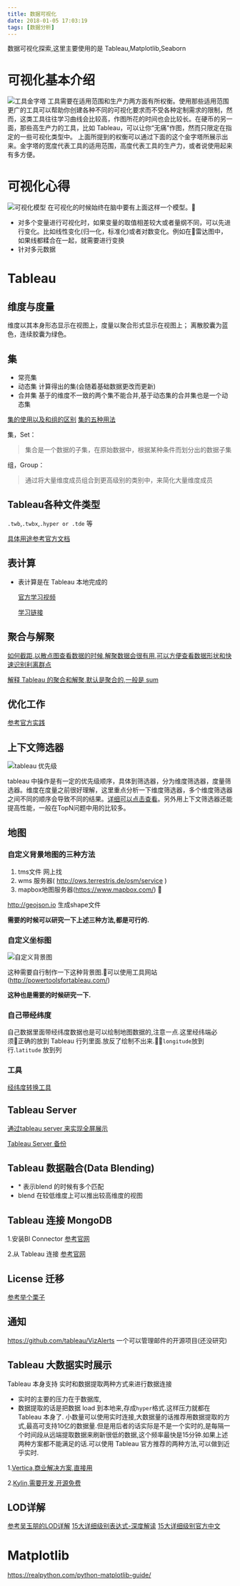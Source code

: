 ```yaml
---
title: 数据可视化
date: 2018-01-05 17:03:19
tags: [数据分析]
---
```


数据可视化探索,这里主要使用的是 Tableau,Matplotlib,Seaborn<!--more-->

# 可视化基本介绍

![工具金字塔](https://blog-image-1257302654.cos.ap-guangzhou.myqcloud.com/2018-08-24-044139.jpg)
工具需要在适用范围和生产力两方面有所权衡。使用那些适用范围更广的工具可以帮助你创建各种不同的可视化要求而不受各种定制需求的限制，然而，这类工具往往学习曲线会比较高，作图所花的时间也会比较长。在硬币的另一面，那些高生产力的工具，比如 Tableau，可以让你“无痛”作图，然而只限定在指定的一些可视化类型中。
上面所提到的权衡可以通过下面的这个金字塔所展示出来。金字塔的宽度代表工具的适用范围，高度代表工具的生产力，或者说使用起来有多方便。

# 可视化心得

![可视化模型](https://blog-image-1257302654.cos.ap-guangzhou.myqcloud.com/blog/2018-12-22-Paper.%E7%B4%A0%E6%8F%8F.1.png)
在可视化的时候始终在脑中要有上面这样一个模型。

- 对多个变量进行可视化时，如果变量的取值相差较大或者量纲不同，可以先进行变化。比如线性变化(归一化，标准化)或者对数变化。例如在雷达图中，如果线都糅合在一起，就需要进行变换
- 针对多元数据

# Tableau

## 维度与度量

维度以其本身形态显示在视图上，度量以聚合形式显示在视图上；
离散胶囊为蓝色，连续胶囊为绿色。

## 集

- 常亮集
- 动态集 计算得出的集(会随着基础数据更改而更新)
- 合并集 基于的维度不一致的两个集不能合并,基于动态集的合并集也是一个动态集

[集的使用以及和组的区别](https://zhuanlan.zhihu.com/p/24378965)
[集的五种用法](https://mp.weixin.qq.com/s/QsxwFrgBMlSgMKWIrmusjg)

集，Set：

> 集合是一个数据的子集，在原始数据中，根据某种条件而划分出的数据子集

组，Group：

> 通过将大量维度成员组合到更高级别的类别中，来简化大量维度成员

## Tableau各种文件类型

`.twb`,`.twbx`,`.hyper or .tde` 等

[具体用途参考官方文档](https://onlinehelp.tableau.com/current/pro/desktop/zh-cn/help.html#environ_filesandfolders.html%3FTocPath%3D%25E5%2585%25A5%25E9%2597%25A8%25E6%258C%2587%25E5%258D%2597%7C%25E6%25B5%258F%25E8%25A7%2588%2520Tableau%2520%25E7%258E%25AF%25E5%25A2%2583%7C_____5)

## 表计算

- 表计算是在 Tableau 本地完成的

    [官方学习视频](https://www.tableau.com/zh-cn/learn/training)

    [学习链接](https://www.tableau.com/zh-cn/about/blog/2017/2/top-10-tableau-table-calculations-65417)

## 聚合与解聚

[如何截距,以散点图查看数据的时候,解聚数据会很有用,可以方便查看数据形状和快速识别利离群点](https://onlinehelp.tableau.com/current/pro/desktop/zh-cn/calculations_aggregation_disaggregatingdata.html)

[解释 Tableau 的聚合和解聚,默认是聚合的,一般是 sum](https://onlinehelp.tableau.com/current/pro/desktop/zh-cn/calculations_aggregation_disaggregatingdata.html)

## 优化工作

[参考官方实践](https://onlinehelp.tableau.com/current/pro/desktop/zh-cn/help.htm#performance_tips.html)

## 上下文筛选器

![tableau 优先级](https://blog-image-1257302654.cos.ap-guangzhou.myqcloud.com/blog/2019-01-14-120422.jpg)

tableau 中操作是有一定的优先级顺序，具体到筛选器，分为维度筛选器，度量筛选器。维度在度量之前很好理解，这里重点分析一下维度筛选器，多个维度筛选器之间不同的顺序会导致不同的结果。[详细可以点击查看](https://onlinehelp.tableau.com/current/pro/desktop/zh-cn/order_of_operations.htm)。另外用上下文筛选器还能提高性能，一般在TopN问题中用的比较多。

## 地图

### 自定义背景地图的三种方法

1. tms文件 网上找
2. wms 服务器( http://ows.terrestris.de/osm/service )
3. mapbox地图服务器(https://www.mapbox.com/) 

http://geojson.io 生成shape文件

**需要的时候可以研究一下上述三种方法,都是可行的.**

### 自定义坐标图

![自定义背景图](https://blog-image-1257302654.cos.ap-guangzhou.myqcloud.com/2018-08-24-044140.jpg)

这种需要自行制作一下这种背景图.可以使用工具网站(http://powertoolsfortableau.com/)

**这种也是需要的时候研究一下.**

### 自己带经纬度

自己数据里面带经纬度数据也是可以绘制地图数据的,注意一点.这里经纬端必须正确的放到 Tableau 行列里面.放反了绘制不出来.`longitude`放到行.`latitude` 放到列

### 工具

[经纬度转换工具](http://www.gpsspg.com/xgeocoding/)

## Tableau Server

[通过tableau server 来实现全屏展示](https://mp.weixin.qq.com/s/9SLwd0M0JaQU1oLTxSphrA)

[Tableau Server 备份](https://mp.weixin.qq.com/s?__biz=MzA5MTU3NDI2NQ==&mid=501985219&idx=1&sn=06274e3e28146548eaa8365bbe0018a2&chksm=086555553f12dc43fae57be520035a967a358e86117aef4a44217cb46fe27903b3cfec31de21&mpshare=1&scene=1&srcid=0927smGzT8MV7jZ4lDFnTXZN&rd2werd=1#wechat_redirect)

## Tableau 数据融合(Data Blending)

- \* 表示blend 的时候有多个匹配
- blend 在较低维度上可以推出较高维度的视图

## Tableau 连接 MongoDB

1.安装BI Connector [参考官网](https://docs.mongodb.com/bi-connector/master/tutorial/install-bi-connector-macos/)

2.从 Tableau 连接 [参考官网](https://docs.mongodb.com/bi-connector/master/connect/tableau/)

## License 迁移

[参考举个栗子](https://mp.weixin.qq.com/s?__biz=MzA5MTU3NDI2NQ==&mid=501982755&idx=1&sn=fb3eee752c82053f9a0b506debf38af2&chksm=08655cb53f12d5a369d168e6298dc2e97d8b16dd7e15dbe047d7fdd680e104585d1ff9764cba&mpshare=1&scene=1&srcid=0927lHWWutHAzDRUTabPWcGy&rd2werd=1#wechat_redirect)

## 通知

<https://github.com/tableau/VizAlerts> 一个可以管理邮件的开源项目(还没研究)

## Tableau 大数据实时展示

Tableau 本身支持 实时和数据提取两种方式来进行数据连接

- 实时的主要的压力在于数据库,
- 数据提取的话是把数据 load 到本地来,存成`hyper`格式.这样压力就都在 Tableau 本身了. 小数量可以使用实时连接,大数据量的话推荐用数据提取的方式,最高可支持10亿的数据量.但是用后者的话实际是不是一个实时的,是每隔一个时间段从远端提取数据来刷新很低的数据,这个频率最快是15分钟.如果上述两种方案都不能满足的话.可以使用 Tableau 官方推荐的两种方法,可以做到近乎实时.

1.[Vertica,商业解决方案,直接用](https://www.tableau.com/zh-cn/node/74656)

2.[Kylin,需要开发,开源免费](http://kylin.apache.org/cn/docs23/tutorial/tableau.html)

## LOD详解

[参考吴玉朋的LOD详解](https://yupengwu.com/2018/09/10/tableau_lod_1/)
[15大详细级别表达式-深度解读](https://yupengwu.com/2018/11/26/tableau_lod_5/)
[15大详细级别官方中文](https://www.tableau.com/zh-cn/about/blog/LOD-expressions)

# Matplotlib

<https://realpython.com/python-matplotlib-guide/>

